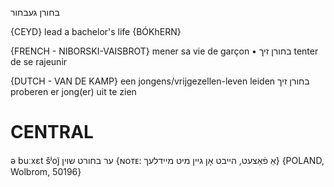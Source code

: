 בחורן
געבחור

{CEYD}
lead a bachelor's life {BÓKhERN}

{FRENCH - NIBORSKI-VAISBROT}
mener sa vie de garçon
• בחורן זיך tenter de se rajeunir

{DUTCH - VAN DE KAMP}
een jongens/vrijgezellen-leven leiden
בחורן זיך
proberen er jong(er) uit te zien

CENTRAL
========

ə buːxɛt šʲoj̃ ער בחורט שוין {ɴᴏᴛᴇ: אַ פֿאַצעט, הייבט אָן גיין מיט מיידלעך} {POLAND, Wolbrom, 50196}